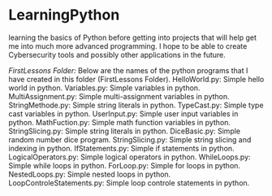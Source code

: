 # LearningPython
learning the basics of Python before getting into projects that will help
get me into much more advanced programming. I hope to be able to create
Cybersecurity tools and possibly other applications in the future.

*FirstLessons Folder:*
Below are the names of the python programs that I have created in this folder (FirstLessons Folder).
    HelloWorld.py: Simple hello world in python.
    Variables.py: Simple variables in python.
    MultiAssignment.py: Simple multi-assignment variables in python.
    StringMethode.py: Simple string literals in python.
    TypeCast.py: Simple type cast variables in python.
    UserInput.py: Simple user input variables in python.
    MathFuction.py: Simple math function variables in python.
    StringSlicing.py: Simple string literals in python.
    DiceBasic.py: Simple random number dice program.
    StringSlicing.py: Simple string slicing and indexing in python.
    IfStatements.py: Simple if statements in python.
    LogicalOperators.py: Simple logical operators in python.
    WhileLoops.py: Simple while loops in python.
    ForLoop.py: Simple for loops in python.
    NestedLoops.py: Simple nested loops in python.
    LoopControleStatements.py: Simple loop controle statements in python.
    
